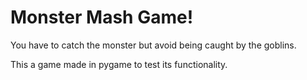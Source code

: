 # Monster Mash Game!

You have to catch the monster but avoid being caught by the goblins.

This a game made in pygame to test its functionality.

